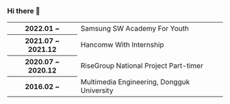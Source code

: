 ### Hi there 👋

<!--
**ruhz3/ruhz3** is a ✨ _special_ ✨ repository because its `README.md` (this file) appears on your GitHub profile.

Here are some ideas to get you started:

- 🔭 I’m currently working on ...
- 🌱 I’m currently learning ...
- 👯 I’m looking to collaborate on ...
- 🤔 I’m looking for help with ...
- 💬 Ask me about ...
- 📫 How to reach me: ...
- 😄 Pronouns: ...
- ⚡ Fun fact: ...
-->
<table style="align:left;">
  <tr>
    <th>2022.01 ~ </th>
    <td>Samsung SW Academy For Youth</td>
  </tr>
  <tr>
    <th>2021.07 ~ 2021.12</th>
    <td>Hancomw With Internship</td>
  </tr>
  <tr>
    <th>2020.07 ~ 2020.12</th>
    <td>RiseGroup National Project Part-timer</td>
  </tr>
  <tr>
    <th>2016.02 ~ </th>
    <td>Multimedia Engineering, Dongguk University</td>
  </tr>
</table>
